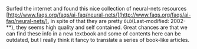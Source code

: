 Surfed the internet and found this nice collection of neural-nets resources [http://www.faqs.org/faqs/ai-faq/neural-nets/](http://www.faqs.org/faqs/ai-faq/neural-nets/), in spite of that they are pretty `OLD`(Last-modified: 2002-**), they seems high quality and self contained. Great chances are that we can find these info in a new textbook and some of contents here can be outdated, but I really think it fancy to translate a series of book-like articles.
